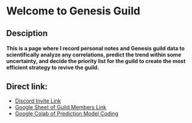 # Welcome to Genesis Guild
## Desciption 
#### This is a page where I record personal notes and Genesis guild data to scientifically analyze any correlations, predict the trend within some uncertainty, and decide the priority list for the guild to create the most efficient strategy to revive the guild.

## Direct link:
 - [Discord Invite Link](https://discord.gg/9Q8a9uSq)
 - [Google Sheet of Guild Members Link](https://docs.google.com/spreadsheets/d/18coYF1I-POPsKH_O7OenCPclVMi5F6l3SML-MNdXHog/edit#gid=0)
 - [Google Colab of Prediction Model Coding](https://colab.research.google.com/drive/1K-IX50_BEU4zd8r3Fhl75ov9c6kVQIH8#scrollTo=YUFv3_Tl3v_-)
